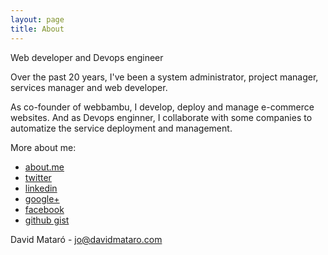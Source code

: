 ```yaml
---
layout: page
title: About
---
```


<p class="message">
  Web developer and Devops engineer
</p>

Over the past 20 years, I've been a system administrator, project manager, services manager and web developer.

As co-founder of webbambu, I develop, deploy and manage e-commerce websites. And as Devops enginner, I collaborate with some companies to automatize the service deployment and management.

More about me:

* [about.me](http://about.me/davidmataro)
* [twitter](http://twitter.com/davidmataro)
* [linkedin](http://www.linkedin.com/profile/view?id=5335549&trk=tab_pro)
* [google+](http://profiles.google.com/dmataro)
* [facebook](http://www.facebook.com/profile.php?id=1290704005)
* [github gist](https://gist.github.com/davidmataro)



David Mataró - <a href="jo@davidmataro.com">jo@davidmataro.com</a>
